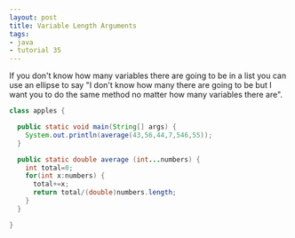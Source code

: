 ```yaml
---
layout: post
title: Variable Length Arguments
tags:
- java
- tutorial 35
---
```

If you don't know how many variables there are going to be in a list you can
use an ellipse to say "I don't know how many there are going to be but I want
you to do the same method no matter how many variables there are".
``` java
class apples {

  public static void main(String[] args) {
    System.out.println(average(43,56,44,7,546,55));
  }

  public static double average (int...numbers) {
    int total=0;
    for(int x:numbers) {
      total+=x;
      return total/(double)numbers.length;
    }
  }

}
```